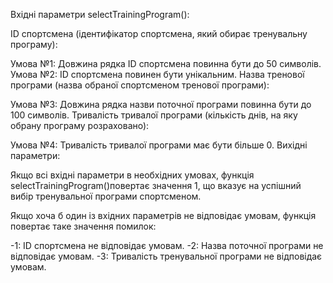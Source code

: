Вхідні параметри selectTrainingProgram():

ID спортсмена (ідентифікатор спортсмена, який обирає тренувальну програму):

Умова №1: Довжина рядка ID спортсмена повинна бути до 50 символів.
Умова №2: ID спортсмена повинен бути унікальним.
Назва тренової програми (назва обраної спортсменом тренової програми):

Умова №3: ​​Довжина рядка назви поточної програми повинна бути до 100 символів.
Тривалість тривалої програми (кількість днів, на яку обрану програму розраховано):

Умова №4: Тривалість тривалої програми має бути більше 0.
Вихідні параметри:

Якщо всі вхідні параметри в необхідних умовах, функція selectTrainingProgram()повертає значення 1, що вказує на успішний вибір тренувальної програми спортсменом.

Якщо хоча б один із вхідних параметрів не відповідає умовам, функція повертає таке значення помилок:

-1: ID спортсмена не відповідає умовам.
-2: Назва поточної програми не відповідає умовам.
-3: Тривалість тренувальної програми не відповідає умовам.
